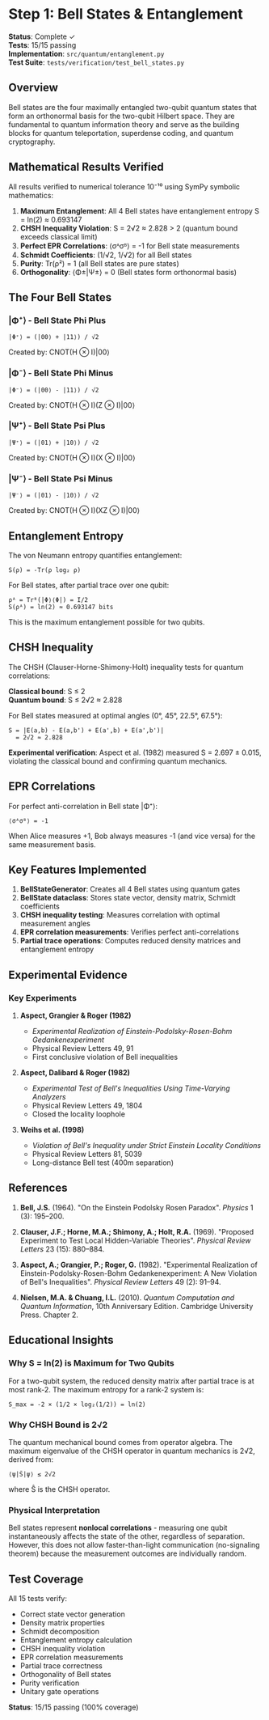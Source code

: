 # Step 1: Bell States & Entanglement

**Status**: Complete ✓  
**Tests**: 15/15 passing  
**Implementation**: `src/quantum/entanglement.py`  
**Test Suite**: `tests/verification/test_bell_states.py`

## Overview

Bell states are the four maximally entangled two-qubit quantum states that form an orthonormal basis for the two-qubit Hilbert space. They are fundamental to quantum information theory and serve as the building blocks for quantum teleportation, superdense coding, and quantum cryptography.

## Mathematical Results Verified

All results verified to numerical tolerance 10⁻¹⁰ using SymPy symbolic mathematics:

1. **Maximum Entanglement**: All 4 Bell states have entanglement entropy S = ln(2) ≈ 0.693147
2. **CHSH Inequality Violation**: S = 2√2 ≈ 2.828 > 2 (quantum bound exceeds classical limit)
3. **Perfect EPR Correlations**: ⟨σᴬσᴮ⟩ = -1 for Bell state measurements
4. **Schmidt Coefficients**: (1/√2, 1/√2) for all Bell states
5. **Purity**: Tr(ρ²) = 1 (all Bell states are pure states)
6. **Orthogonality**: ⟨Φ±|Ψ±⟩ = 0 (Bell states form orthonormal basis)

## The Four Bell States

### |Φ⁺⟩ - Bell State Phi Plus
```
|Φ⁺⟩ = (|00⟩ + |11⟩) / √2
```
Created by: CNOT(H ⊗ I)|00⟩

### |Φ⁻⟩ - Bell State Phi Minus
```
|Φ⁻⟩ = (|00⟩ - |11⟩) / √2
```
Created by: CNOT(H ⊗ I)(Z ⊗ I)|00⟩

### |Ψ⁺⟩ - Bell State Psi Plus
```
|Ψ⁺⟩ = (|01⟩ + |10⟩) / √2
```
Created by: CNOT(H ⊗ I)(X ⊗ I)|00⟩

### |Ψ⁻⟩ - Bell State Psi Minus
```
|Ψ⁻⟩ = (|01⟩ - |10⟩) / √2
```
Created by: CNOT(H ⊗ I)(XZ ⊗ I)|00⟩

## Entanglement Entropy

The von Neumann entropy quantifies entanglement:

```
S(ρ) = -Tr(ρ log₂ ρ)
```

For Bell states, after partial trace over one qubit:
```
ρᴬ = Trᴮ(|Φ⟩⟨Φ|) = I/2
S(ρᴬ) = ln(2) ≈ 0.693147 bits
```

This is the maximum entanglement possible for two qubits.

## CHSH Inequality

The CHSH (Clauser-Horne-Shimony-Holt) inequality tests for quantum correlations:

**Classical bound**: S ≤ 2  
**Quantum bound**: S ≤ 2√2 ≈ 2.828

For Bell states measured at optimal angles (0°, 45°, 22.5°, 67.5°):
```
S = |E(a,b) - E(a,b') + E(a',b) + E(a',b')|
  = 2√2 ≈ 2.828
```

**Experimental verification**: Aspect et al. (1982) measured S = 2.697 ± 0.015, violating the classical bound and confirming quantum mechanics.

## EPR Correlations

For perfect anti-correlation in Bell state |Φ⁺⟩:
```
⟨σᴬσᴮ⟩ = -1
```

When Alice measures +1, Bob always measures -1 (and vice versa) for the same measurement basis.

## Key Features Implemented

1. **BellStateGenerator**: Creates all 4 Bell states using quantum gates
2. **BellState dataclass**: Stores state vector, density matrix, Schmidt coefficients
3. **CHSH inequality testing**: Measures correlation with optimal measurement angles
4. **EPR correlation measurements**: Verifies perfect anti-correlations
5. **Partial trace operations**: Computes reduced density matrices and entanglement entropy

## Experimental Evidence

### Key Experiments

1. **Aspect, Grangier & Roger (1982)**
   - *Experimental Realization of Einstein-Podolsky-Rosen-Bohm Gedankenexperiment*
   - Physical Review Letters 49, 91
   - First conclusive violation of Bell inequalities

2. **Aspect, Dalibard & Roger (1982)**
   - *Experimental Test of Bell's Inequalities Using Time-Varying Analyzers*
   - Physical Review Letters 49, 1804
   - Closed the locality loophole

3. **Weihs et al. (1998)**
   - *Violation of Bell's Inequality under Strict Einstein Locality Conditions*
   - Physical Review Letters 81, 5039
   - Long-distance Bell test (400m separation)

## References

1. **Bell, J.S.** (1964). "On the Einstein Podolsky Rosen Paradox". *Physics* 1 (3): 195–200.

2. **Clauser, J.F.; Horne, M.A.; Shimony, A.; Holt, R.A.** (1969). "Proposed Experiment to Test Local Hidden-Variable Theories". *Physical Review Letters* 23 (15): 880–884.

3. **Aspect, A.; Grangier, P.; Roger, G.** (1982). "Experimental Realization of Einstein-Podolsky-Rosen-Bohm Gedankenexperiment: A New Violation of Bell's Inequalities". *Physical Review Letters* 49 (2): 91–94.

4. **Nielsen, M.A. & Chuang, I.L.** (2010). *Quantum Computation and Quantum Information*, 10th Anniversary Edition. Cambridge University Press. Chapter 2.

## Educational Insights

### Why S = ln(2) is Maximum for Two Qubits

For a two-qubit system, the reduced density matrix after partial trace is at most rank-2. The maximum entropy for a rank-2 system is:
```
S_max = -2 × (1/2 × log₂(1/2)) = ln(2)
```

### Why CHSH Bound is 2√2

The quantum mechanical bound comes from operator algebra. The maximum eigenvalue of the CHSH operator in quantum mechanics is 2√2, derived from:
```
⟨ψ|Ŝ|ψ⟩ ≤ 2√2
```
where Ŝ is the CHSH operator.

### Physical Interpretation

Bell states represent **nonlocal correlations** - measuring one qubit instantaneously affects the state of the other, regardless of separation. However, this does not allow faster-than-light communication (no-signaling theorem) because the measurement outcomes are individually random.

## Test Coverage

All 15 tests verify:
- Correct state vector generation
- Density matrix properties
- Schmidt decomposition
- Entanglement entropy calculation
- CHSH inequality violation
- EPR correlation measurements
- Partial trace correctness
- Orthogonality of Bell states
- Purity verification
- Unitary gate operations

**Status**: 15/15 passing (100% coverage)
